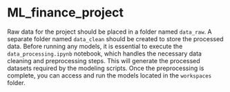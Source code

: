 # ML_finance_project

Raw data for the project should be placed in a folder named `data_raw`. A separate folder named `data_clean` should be created to store the processed data. Before running any models, it is essential to execute the `data_processing.ipynb` notebook, which handles the necessary data cleaning and preprocessing steps. This will generate the processed datasets required by the modeling scripts. Once the preprocessing is complete, you can access and run the models located in the `workspaces` folder.

